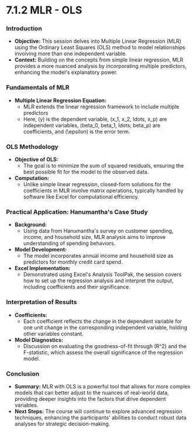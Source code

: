 # 7.1.2 MLR - OLS

### Introduction
- **Objective:** This session delves into Multiple Linear Regression (MLR) using the Ordinary Least Squares (OLS) method to model relationships involving more than one independent variable.
- **Context:** Building on the concepts from simple linear regression, MLR provides a more nuanced analysis by incorporating multiple predictors, enhancing the model's explanatory power.

### Fundamentals of MLR
- **Multiple Linear Regression Equation:**
  - MLR extends the linear regression framework to include multiple predictors
  - Here, (y) is the dependent variable, (x_1, x_2, ldots, x_p) are independent variables, (beta_0, beta_1, ldots, beta_p) are coefficients, and \(\epsilon\) is the error term.

### OLS Methodology
- **Objective of OLS:**
  - The goal is to minimize the sum of squared residuals, ensuring the best possible fit for the model to the observed data.
- **Computation:**
  - Unlike simple linear regression, closed-form solutions for the coefficients in MLR involve matrix operations, typically handled by software like Excel for computational efficiency.

### Practical Application: Hanumantha's Case Study
- **Background:**
  - Using data from Hanumantha's survey on customer spending, income, and household size, MLR analysis aims to improve understanding of spending behaviors.
- **Model Development:**
  - The model incorporates annual income and household size as predictors for monthly credit card spend.
- **Excel Implementation:**
  - Demonstrated using Excel's Analysis ToolPak, the session covers how to set up the regression analysis and interpret the output, including coefficients and their significance.

### Interpretation of Results
- **Coefficients:**
  - Each coefficient reflects the change in the dependent variable for one unit change in the corresponding independent variable, holding other variables constant.
- **Model Diagnostics:**
  - Discussion on evaluating the goodness-of-fit through \(R^2\) and the F-statistic, which assess the overall significance of the regression model.

### Conclusion
- **Summary:** MLR with OLS is a powerful tool that allows for more complex models that can better adjust to the nuances of real-world data, providing deeper insights into the factors that drive dependent variables.
- **Next Steps:** The course will continue to explore advanced regression techniques, enhancing the participants' abilities to conduct robust data analyses for strategic decision-making.
